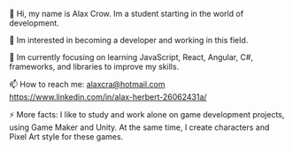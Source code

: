 👋 Hi, my name is Alax Crow. Im a student starting in the world of development.

👀 Im interested in becoming a developer and working in this field.

🌱 Im currently focusing on learning JavaScript, React, Angular, C#, frameworks, and libraries to improve my skills.

📫 How to reach me: alaxcra@hotmail.com
https://www.linkedin.com/in/alax-herbert-26062431a/

⚡ More facts: I like to study and work alone on game development projects, using Game Maker and Unity. 
At the same time, I create characters and Pixel Art style for these games.

<!---
A vida é bela por que é variável ☀️🌑
--->
